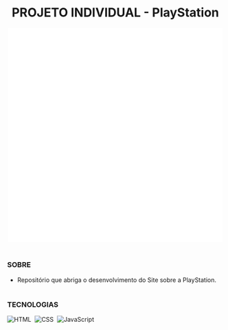 <h1 align="center">PROJETO INDIVIDUAL - PlayStation</h1>

<p align="center">
  <img src="public/assets/img/home/icon-playstation.png" width="500">
</p>

#
### SOBRE

- Repositório que abriga o desenvolvimento do Site sobre a PlayStation.

#
### TECNOLOGIAS

![HTML](https://img.shields.io/badge/HTML-0D1117?style=for-the-badge&logo=html5&labelColor=0D1117)&nbsp;
![CSS](https://img.shields.io/badge/CSS-0D1117?style=for-the-badge&logo=CSS3&logoColor=1572B6&labelColor=0D1117)&nbsp;
![JavaScript](https://img.shields.io/badge/JavaScript-0D1117?style=for-the-badge&logo=javascript&labelColor=0D1117&textColor=0D1117)&nbsp;